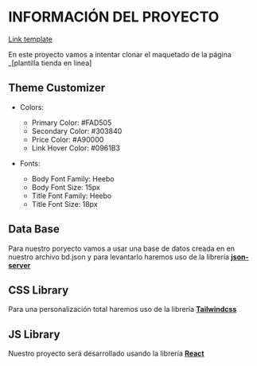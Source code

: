 # INFORMACIÓN DEL PROYECTO

[Link template](https://prestashop.coderplace.com/PRS02/PRS02045/PRS02/en/)

En este proyecto vamos a intentar clonar el maquetado de la página \_[plantilla tienda en linea]

## Theme Customizer

- Colors:

  - Primary Color: #FAD505
  - Secondary Color: #303840
  - Price Color: #A90000
  - Link Hover Color: #0961B3

- Fonts:

  - Body Font Family: Heebo
  - Body Font Size: 15px
  - Title Font Family: Heebo
  - Title Font Size: 18px

## Data Base

Para nuestro poryecto vamos a usar una base de datos creada en en nuestro archivo bd.json y para levantarlo haremos uso de la librería **[json-server](2)**

[2]: https://www.npmjs.com/package/json-server

## CSS Library

Para una personalización total haremos uso de la librería **[Tailwindcss](3)**

[3]: https://tailwindcss.com/

## JS Library

Nuestro proyecto será desarrollado usando la librería **[React](4)**

[4]: https://es.react.dev/
